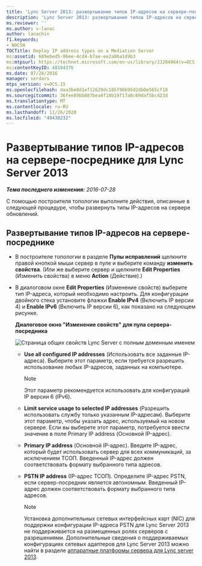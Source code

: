 ```yaml
---
title: 'Lync Server 2013: развертывание типов IP-адресов на сервере-посреднике'
description: 'Lync Server 2013: развертывание типов IP-адресов на сервере-посреднике.'
ms.reviewer: ''
ms.author: v-lanac
author: lanachin
f1.keywords:
- NOCSH
TOCTitle: Deploy IP address types on a Mediation Server
ms:assetid: 689ebed5-96ee-4cd4-b7ae-ee2a86a1d9b3
ms:mtpsurl: https://technet.microsoft.com/en-us/library/JJ204964(v=OCS.15)
ms:contentKeyID: 48184376
ms.date: 07/28/2016
manager: serdars
mtps_version: v=OCS.15
ms.openlocfilehash: daa3be8d1ef12629dc185f98b95d2db0e565cf18
ms.sourcegitcommit: 36fee89bb887bea4f18b19f17a8c69daf5bc423d
ms.translationtype: MT
ms.contentlocale: ru-RU
ms.lasthandoff: 11/26/2020
ms.locfileid: "49430232"
---
```

# <a name="deploy-ip-address-types-on-a-mediation-server-for-lync-server-2013"></a>Развертывание типов IP-адресов на сервере-посреднике для Lync Server 2013

<div data-xmlns="http://www.w3.org/1999/xhtml">

<div class="topic" data-xmlns="http://www.w3.org/1999/xhtml" data-msxsl="urn:schemas-microsoft-com:xslt" data-cs="https://msdn.microsoft.com/">

<div data-asp="https://msdn2.microsoft.com/asp">



</div>

<div id="mainSection">

<div id="mainBody">

<span> </span>

_**Тема последнего изменения:** 2016-07-28_

С помощью построителя топологии выполните действия, описанные в следующей процедуре, чтобы развернуть типы IP-адресов на сервере обновлений.

<div>

## <a name="to-deploy-ip-address-types-on-a-mediation-server"></a>Развертывание типов IP-адресов на сервере-посреднике

  - В построителе топологии в разделе **Пулы исправлений** щелкните правой кнопкой мыши сервер в пуле и выберите команду **изменить свойства**. (Или же выберите сервер и щелкните **Edit Properties** (Изменить свойства) в меню **Action** (Действие).)

  - В диалоговом окне **Edit Properties** (Изменение свойств) выберите тип IP-адреса, который необходимо настроить. Для конфигурации двойного стека установите флажки **Enable IPv4** (Включить IP версии 4) и **Enable IPv6** (Включить IP версии 6), как показано на следующем рисунке.
    
    **Диалоговое окно "Изменение свойств" для пула сервера-посредника**
    
    ![Страница общих свойств Lync Server с полным доменным именем](images/JJ204964.4e650aca-dbff-4a86-b10d-f0162c032539(OCS.15).png "Страница общих свойств Lync Server с полным доменным именем")
    
      - **Use all configured IP addresses** (Использовать все заданные IP-адреса). Выберите этот параметр, если требуется разрешить использование любых IP-адресов, заданных на компьютере.
        
        <div>
        

        > [!NOTE]  
        > Этот параметр рекомендуется использовать для конфигураций IP версии 6 (IPv6).

        
        </div>
    
      - **Limit service usage to selected IP addresses** (Разрешить использовать службу только указанным IP-адресам). Выберите этот параметр, чтобы указать адрес, используемый на новом сервере. Если вы выберете этот параметр, потребуется ввести значение в поле Primary IP address (Основной IP-адрес).
    
      - **Primary IP address** (Основной IP-адрес). Введите IP-адрес, который будет использовать сервер для всех коммуникаций, за исключением ТСОП. Введенный IP-адрес должен соответствовать формату выбранного типа адресов.
    
      - **PSTN IP address** (IP-адрес ТСОП). Определите IP-адрес PSTN, если сервер-посредник является автономным. Введенный IP-адрес должен соответствовать формату выбранного типа адресов.
        
        <div>
        

        > [!NOTE]  
        > Установка дополнительных сетевых интерфейсных карт (NIC) для поддержки конфигурации IP-адреса PSTN для Lync Server 2013 не поддерживается на размещенных ролях серверов с разрешениями. Дополнительные сведения о поддерживаемых конфигурациях сетевых адаптеров для Lync Server 2013 можно найти в разделе <A href="lync-server-2013-server-hardware-platforms.md">аппаратные платформы сервера для Lync server 2013</A>.

        
        </div>

</div>

</div>

<span> </span>

</div>

</div>

</div>

